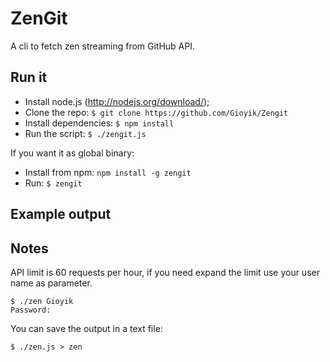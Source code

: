 # ZenGit
A cli to fetch zen streaming from GitHub API.

## Run it
- Install node.js (http://nodejs.org/download/);
- Clone the repo: `$ git clone https://github.com/Gioyik/Zengit`
- Install dependencies: `$ npm install`
- Run the script: `$ ./zengit.js`

If you want it as global binary:

- Install from npm: `npm install -g zengit`
- Run: `$ zengit`

## Example output


## Notes
API limit is 60 requests per hour, if you need expand the limit use your user name as parameter.

```
$ ./zen Gioyik
Password:
```

You can save the output in a text file:

```
$ ./zen.js > zen
```
